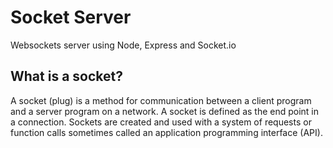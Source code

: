 # Socket Server

Websockets server using Node, Express and Socket.io

## What is a socket?

A socket (plug) is a method for communication between a client program and a server program on a network. A socket is defined as the end point in a connection. Sockets are created and used with a system of requests or function calls sometimes called an application programming interface (API).